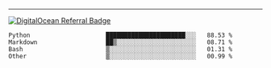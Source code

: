 ---
[![DigitalOcean Referral Badge](https://web-platforms.sfo2.digitaloceanspaces.com/WWW/Badge%203.svg)](https://www.digitalocean.com/?refcode=37fa54d82492&utm_campaign=Referral_Invite&utm_medium=Referral_Program&utm_source=badge)

<!--START_SECTION:waka-->

```text
Python                     ██████████████████████░░░   88.53 %
Markdown                   ██▒░░░░░░░░░░░░░░░░░░░░░░   08.71 %
Bash                       ▒░░░░░░░░░░░░░░░░░░░░░░░░   01.31 %
Other                      ▒░░░░░░░░░░░░░░░░░░░░░░░░   00.99 %
```

<!--END_SECTION:waka-->


[linkedin]: https://www.linkedin.com/in/mohamed-elh/


